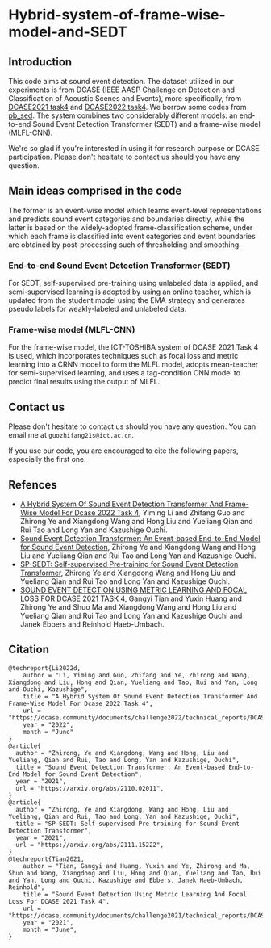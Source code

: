 # Hybrid-system-of-frame-wise-model-and-SEDT
## Introduction
This code aims at sound event detection. The dataset utilized in our experiments is from DCASE (IEEE AASP Challenge on Detection and Classification of Acoustic Scenes and Events), more specifically, from [DCASE2021 task4](https://dcase.community/challenge2021/task-sound-event-detection-and-separation-in-domestic-environments) and [DCASE2022 task4](https://dcase.community/challenge2022/task-sound-event-detection-in-domestic-environments#evaluation-set). We borrow some codes from [pb_sed](https://github.com/fgnt/pb_sed/tree/0ce516e4c49c77656ff6aee200f45040b7d0eb83). The system combines two considerably different models: an end-to-end Sound Event Detection Transformer (SEDT) and a frame-wise model (MLFL-CNN).

We're so glad if you're interested in using it for research purpose or DCASE participation. Please don't hesitate to contact us should you have any question.

## Main ideas comprised in the code
The former is an event-wise model which learns event-level representations and predicts sound event categories and boundaries directly, while the latter is based on the widely-adopted frame-classification scheme, under which each frame is classified into event categories and event boundaries are obtained by post-processing such of thresholding and smoothing. 
### End-to-end Sound Event Detection Transformer (SEDT)
For SEDT, self-supervised pre-training using unlabeled data is applied, and semi-supervised learning is adopted by using an online teacher, which is updated from the student model using the EMA strategy and generates pseudo labels for weakly-labeled and unlabeled data. 
### Frame-wise model (MLFL-CNN)
For the frame-wise model, the ICT-TOSHIBA system of DCASE 2021 Task 4 is used, which incorporates techniques such as focal loss and metric learning into a CRNN model to form the MLFL model, adopts mean-teacher for semi-supervised learning, and uses a tag-condition CNN model to predict final results using the output of MLFL. 

## Contact us
Please don't hesitate to contact us should you have any question. You can email me at `guozhifang21s@ict.ac.cn`.

If you use our code, you are encouraged to cite the following papers, especially the first one. 
## Refences
- [A Hybrid System Of Sound Event Detection Transformer And Frame-Wise Model For Dcase 2022 Task 4](https://dcase.community/documents/challenge2022/technical_reports/DCASE2022_Li_98_t4.pdf), Yiming Li and Zhifang Guo and Zhirong Ye and Xiangdong Wang and Hong Liu and Yueliang Qian and Rui Tao and Long Yan and Kazushige Ouchi.
- [Sound Event Detection Transformer: An Event-based End-to-End Model for Sound Event Detection](https://arxiv.org/pdf/2111.15222.pdf), Zhirong Ye and Xiangdong Wang and Hong Liu and Yueliang Qian and Rui Tao and Long Yan and Kazushige Ouchi.
- [SP-SEDT: Self-supervised Pre-training for Sound Event Detection Transformer](https://arxiv.org/pdf/2111.15222.pdf), Zhirong Ye and Xiangdong Wang and Hong Liu and Yueliang Qian and Rui Tao and Long Yan and Kazushige Ouchi.
- [SOUND EVENT DETECTION USING METRIC LEARNING AND FOCAL LOSS FOR DCASE 2021 TASK 4](https://dcase.community/documents/challenge2021/technical_reports/DCASE2021_Tian_130_t4.pdf), Gangyi Tian and Yuxin Huang and Zhirong Ye and Shuo Ma and Xiangdong Wang and Hong Liu and Yueliang Qian and Rui Tao and Long Yan and Kazushige Ouchi and Janek Ebbers and Reinhold Haeb-Umbach.

## Citation
```
@techreport{Li2022d,
    author = "Li, Yiming and Guo, Zhifang and Ye, Zhirong and Wang, Xiangdong and Liu, Hong and Qian, Yueliang and Tao, Rui and Yan, Long and Ouchi, Kazushige",
    title = "A Hybrid System Of Sound Event Detection Transformer And Frame-Wise Model For Dcase 2022 Task 4",
    url = "https://dcase.community/documents/challenge2022/technical_reports/DCASE2022_Li_98_t4.pdf",
    year = "2022",
    month = "June"
}
@article{
  author = "Zhirong, Ye and Xiangdong, Wang and Hong, Liu and Yueliang, Qian and Rui, Tao and Long, Yan and Kazushige, Ouchi",
  title = "Sound Event Detection Transformer: An Event-based End-to-End Model for Sound Event Detection",
  year = "2021",
  url = "https://arxiv.org/abs/2110.02011",
}
@article{
  author = "Zhirong, Ye and Xiangdong, Wang and Hong, Liu and Yueliang, Qian and Rui, Tao and Long, Yan and Kazushige, Ouchi",
  title = "SP-SEDT: Self-supervised Pre-training for Sound Event Detection Transformer",
  year = "2021",
  url = "https://arxiv.org/abs/2111.15222",
}
@techreport{Tian2021,
    author = "Tian, Gangyi and Huang, Yuxin and Ye, Zhirong and Ma, Shuo and Wang, Xiangdong and Liu, Hong and Qian, Yueliang and Tao, Rui and Yan, Long and Ouchi, Kazushige and Ebbers, Janek Haeb-Umbach, Reinhold",
    title = "Sound Event Detection Using Metric Learning And Focal Loss For DCASE 2021 Task 4",
    url = "https://dcase.community/documents/challenge2021/technical_reports/DCASE2021_Tian_130_t4.pdf",
    year = "2021",
    month = "June",
}
```
